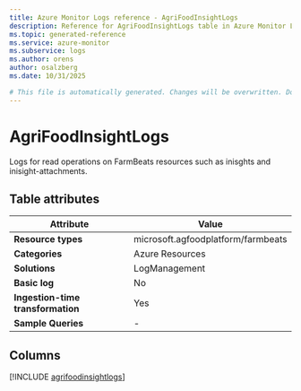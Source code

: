 ```yaml
---
title: Azure Monitor Logs reference - AgriFoodInsightLogs
description: Reference for AgriFoodInsightLogs table in Azure Monitor Logs.
ms.topic: generated-reference
ms.service: azure-monitor
ms.subservice: logs
ms.author: orens
author: osalzberg
ms.date: 10/31/2025

# This file is automatically generated. Changes will be overwritten. Do not change this file directly.
---
```


# AgriFoodInsightLogs

Logs for read operations on FarmBeats resources such as inisghts and inisight-attachments.


## Table attributes

|Attribute|Value|
|---|---|
|**Resource types**|microsoft.agfoodplatform/farmbeats|
|**Categories**|Azure Resources|
|**Solutions**| LogManagement|
|**Basic log**|No|
|**Ingestion-time transformation**|Yes|
|**Sample Queries**|-|



## Columns
  
[!INCLUDE [agrifoodinsightlogs](~/reusable-content/ce-skilling/azure/includes/azure-monitor/reference/tables/agrifoodinsightlogs-include.md)]
